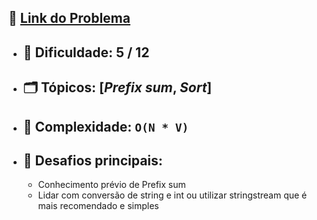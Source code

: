 🔗 [Link do Problema](https://judge.beecrowd.com/pt/problems/view/3419)
-


- 🧩 **Dificuldade:** 5 / 12  
    -
- 🗂 **Tópicos:** [*Prefix sum*, *Sort*]  
    -
- 🧮 **Complexidade:** `O(N * V)`  
    -
- 🎯 **Desafios principais:** 
    - 
    - Conhecimento prévio de Prefix sum
    - Lidar com conversão de string e int ou utilizar stringstream que é mais recomendado e simples
    
